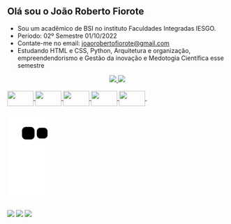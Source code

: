 ## Olá sou o João Roberto Fiorote
- Sou um acadêmico de BSI no instituto Faculdades Integradas IESGO.
- Período: 02º Semestre 01/10/2022
- Contate-me no email: joaorobertofiorote@gmail.com
- Estudando HTML e CSS, Python, Arquitetura e organização, empreendendorismo e Gestão da inovação e Medotogia Científica esse semestre

<div align="center">
  <a href=https://github.com/joaorobertofiorote">
  <img height="140em" src="https://github-readme-stats.vercel.app/api?username=joaorobertofiorote&show_icons=true&theme=dracula&include_all_commits=true&count_private=true"/>
  <img height="140em" src="https://github-readme-stats.vercel.app/api/top-langs/?username=joaorobertofiorote&layout=compact&langs_count=7&theme=dracula"/>
</div>

<div style="display: inline_block"><br>

  <img align="center" height="35" width="60" src="https://img.shields.io/badge/HTML-239120?style=for-the-badge&logo=html5&logoColor=white">
  <img align="center" height="35" width="60" src="https://img.shields.io/badge/CSS-239120?&style=for-the-badge&logo=css3&logoColor=white">
  <img align="center" height="35" width="60" src="https://img.shields.io/badge/HTML5-E34F26?style=for-the-badge&logo=html5&logoColor=white">
  <img align="center" height="35" width="60" src="https://img.shields.io/badge/CSS3-1572B6?style=for-the-badge&logo=css3&logoColor=white">
  <img align="center" height="35" width="60" src="https://img.shields.io/badge/Python-14354C?style=for-the-badge&logo=python&logoColor=white">
<img align=centertps://media.discordapp.net/attachments/639956127056134178/890373478988013628/Publicacoes_Instagram_1_1.png?width=676&height=676">

</div>

  ![Animação de cobra](https://github.com/rafaballerini/rafaballerini/blob/output/github-contribution-grid-snake.svg)
  
  ##
 
<div>

 <a href="https://www.linkedin.com/in/joao-roberto-fiorote/" target="_blank"><img src="https://img.shields.io/badge/LinkedIn-0077B5?style=for-the-badge&logo=linkedin&logoColor=white"></a>
 <a href = "mailto:joaorobertofiorote@gmail.com"><img src="https://img.shields.io/badge/Gmail-D14836?style=for-the-badge&logo=gmail&logoColor=white"></a>
 <a href="https://discord.gg/Qm7pM83GC5" target="_blank"><img src="https://img.shields.io/badge/Discord-7289DA?style=for-the-badge&logo= discord&logoColor=white" target="_blank"></a>
 
</div>
